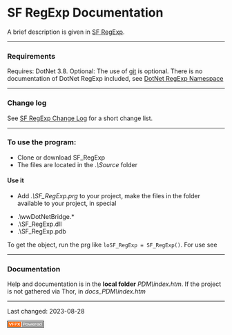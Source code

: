 # SF RegExp Documentation

A brief description is given in [SF RegExp](../README.md).

---
### Requirements
Requires: DotNet 3.8.
Optional: The use of [git](https://git-scm.com/) is optional.
There is no documentation of DotNet RegExp included, see
<a href="https://learn.microsoft.com/en-us/dotnet/api/system.text.regularexpressions?view=net-7.0&viewFallbackFrom=net-3.8" target="_blank">DotNet RegExp Namespace</a>

---
### Change log
See [SF RegExp Change Log](./changelog.md) for a short change list.

---
### To use the program:
* Clone or download SF_RegExp
* The files are located in the *.\Source* folder

#### Use it
* Add *.\SF_RegExp.prg* to your project, make the files in the folder available to your project, in special
- .\wwDotNetBridge.\*
- .\SF_RegExp.dll
- .\SF_RegExp.pdb   

To get the object, run the prg like `loSF_RegExp = SF_RegExp()`. For use see

---
###  Documentation
Help and documentation is in the **local folder** *PDM\index.htm*.
If the project is not gathered via Thor, in *docs\_PDM\index.htm*

----
Last changed: 2023-08-28

![](./images/vfpxpoweredby_alternative.gif "powered by VFPX")